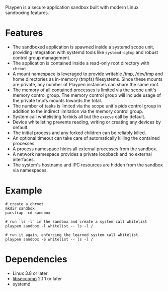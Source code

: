 Playpen is a secure application sandbox built with modern Linux sandboxing features.

# Features

* The sandboxed application is spawned inside a systemd scope unit, providing
  integration with systemd tools like `systemd-cgtop` and robust control group
  management.
* The application is contained inside a read-only root directory with `chroot`.
* A mount namespace is leveraged to provide writable /tmp, /dev/tmp and home
  directories as in-memory (tmpfs) filesystems. Since these mounts are private,
  any number of Playpen instances can share the same root.
* The memory of all contained processes is limited via the scope unit's memory
  control group. The memory control group will include usage of the private
  tmpfs mounts towards the total.
* The number of tasks is limited via the scope unit's pids control group in
  addition to the indirect limitation via the memory control group.
* System call whitelisting forbids all but the `execve` call by default.
* Device whitelisting prevents reading, writing or creating any devices by default.
* The initial process and any forked children can be reliably killed.
* An optional timeout can take care of automatically killing the contained processes.
* A process namespace hides all external processes from the sandbox.
* A network namespace provides a private loopback and no external interfaces.
* The system's hostname and IPC resources are hidden from the sandbox via
  namespaces.

# Example

    # create a chroot
    mkdir sandbox
    pacstrap -cd sandbox

    # run `ls -l` in the sandbox and create a system call whitelist
    playpen sandbox -l whitelist -- ls -l /

    # run it again, enforcing the learned system call whitelist
    playpen sandbox -S whitelist -- ls -l /

# Dependencies

* Linux 3.8 or later
* [libseccomp](https://github.com/seccomp/libseccomp) 2.1.1 or later
* systemd
